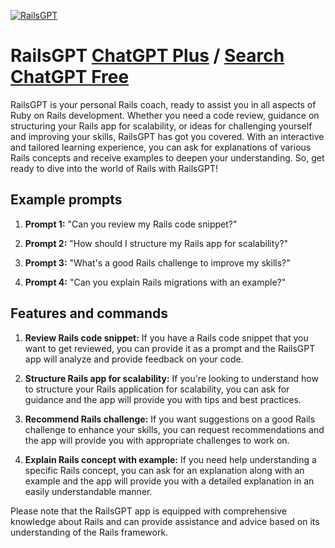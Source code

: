 
[![RailsGPT](https://files.oaiusercontent.com/file-uHqwk4EnuhYjJLvvNzzXOsaO?se=2123-10-17T02%3A31%3A15Z&sp=r&sv=2021-08-06&sr=b&rscc=max-age%3D31536000%2C%20immutable&rscd=attachment%3B%20filename%3DUntitled%2520design%2520%25288%2529.png&sig=QQAJyMyBB20jnbMZYD44BISo6ukLp%2BABeMJ1/OZ3zqs%3D)](https://chat.openai.com/g/g-JhGLZhZSw-railsgpt)

# RailsGPT [ChatGPT Plus](https://chat.openai.com/g/g-JhGLZhZSw-railsgpt) / [Search ChatGPT Free](https://gptcall.net/index.html#/?search=RailsGPT)

RailsGPT is your personal Rails coach, ready to assist you in all aspects of Ruby on Rails development. Whether you need a code review, guidance on structuring your Rails app for scalability, or ideas for challenging yourself and improving your skills, RailsGPT has got you covered. With an interactive and tailored learning experience, you can ask for explanations of various Rails concepts and receive examples to deepen your understanding. So, get ready to dive into the world of Rails with RailsGPT!

## Example prompts

1. **Prompt 1:** "Can you review my Rails code snippet?"

2. **Prompt 2:** "How should I structure my Rails app for scalability?"

3. **Prompt 3:** "What's a good Rails challenge to improve my skills?"

4. **Prompt 4:** "Can you explain Rails migrations with an example?"

## Features and commands

1. **Review Rails code snippet:** If you have a Rails code snippet that you want to get reviewed, you can provide it as a prompt and the RailsGPT app will analyze and provide feedback on your code.

2. **Structure Rails app for scalability:** If you're looking to understand how to structure your Rails application for scalability, you can ask for guidance and the app will provide you with tips and best practices.

3. **Recommend Rails challenge:** If you want suggestions on a good Rails challenge to enhance your skills, you can request recommendations and the app will provide you with appropriate challenges to work on.

4. **Explain Rails concept with example:** If you need help understanding a specific Rails concept, you can ask for an explanation along with an example and the app will provide you with a detailed explanation in an easily understandable manner.

Please note that the RailsGPT app is equipped with comprehensive knowledge about Rails and can provide assistance and advice based on its understanding of the Rails framework.


